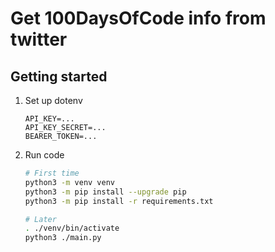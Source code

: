 # Get 100DaysOfCode info from twitter

## Getting started

1. Set up dotenv

   ```config
   API_KEY=...
   API_KEY_SECRET=...
   BEARER_TOKEN=...
   ```

1. Run code

   ```bash
   # First time
   python3 -m venv venv
   python3 -m pip install --upgrade pip 
   python3 -m pip install -r requirements.txt

   # Later
   . ./venv/bin/activate
   python3 ./main.py
   ```
